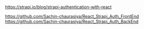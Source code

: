 https://strapi.io/blog/strapi-authentication-with-react

https://github.com/Sachin-chaurasiya/React_Strapi_Auth_FrontEnd
https://github.com/Sachin-chaurasiya/React_Strapi_Auth_BackEnd